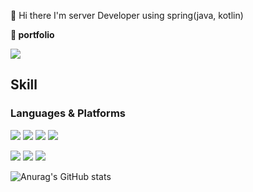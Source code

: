 👋 Hi there I'm server Developer using spring(java, kotlin)

**🌱 portfolio**

<a href="https://www.notion.so/Choi-Min-Sung-52ec35a207c24b5f890e441dd0ba3c02" target="_blank"><img src="https://img.shields.io/badge/Notion-000000?style=flat&logo=Notion&logoColor=FFFFFF"/></a>

## Skill
### Languages & Platforms
<img src="https://img.shields.io/badge/Java-FFFFFF?style=flat&logo=openjdk&logoColor=437291"/></a>
<img src="https://img.shields.io/badge/Kotlin-FFFFFF?style=flat&logo=Kotlin&logoColor=7F52FF"/></a>
<img src="https://img.shields.io/badge/Python-FFFFFF?style=flat&logo=Python&logoColor=3776AB"/></a>
<img src="https://img.shields.io/badge/C++-FFFFFF?style=flat&logo=cplusplus&logoColor=00599C"/></a>

<img src="https://img.shields.io/badge/Spring-FFFFFF?style=flat&logo=Spring&logoColor=6DB33F"/></a>
<img src="https://img.shields.io/badge/Flask-FFFFFF?style=flat&logo=Flask&logoColor=000000"/></a>
<img src="https://img.shields.io/badge/Mysql-FFFFFF?style=flat&logo=Mysql&logoColor=4479A1"/></a>


![Anurag's GitHub stats](https://github-readme-stats.vercel.app/api?username=raccoon-coding&show_icons=true&theme=rose)
<!--
**raccoon-coding/raccoon-c![Uploading notion.svg…]()
oding** is a ✨ _special_ ✨ repository because its `README.md` (this file) appears on your GitHub profile.

Here are some ideas to get you started:

- 🔭 I’m currently working on ...
- 🌱 I’m currently learning ...
- 👯 I’m looking to collaborate on ...
- 🤔 I’m looking for help with ...
- 💬 Ask me about ...
- 📫 How to reach me: ...
- 😄 Pronouns: ...
- ⚡ Fun fact: ...
-->
